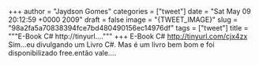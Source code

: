 
+++
author = "Jaydson Gomes"
categories = ["tweet"]
date = "Sat May 09 20:12:59 +0000 2009"
draft = false
image = "{TWEET_IMAGE}"
slug = "98a2fa5a70838394fce7bd480490156ec14976df"
tags = ["tweet"]
title = """E-Book C# http://tinyurl...."""
+++
E-Book C# http://tinyurl.com/cjx4zx Sim...eu divulgando um Livro C#. Mas é um livro bem bom e foi disponibilizado free.então vale....
